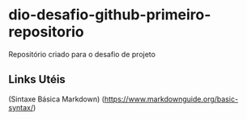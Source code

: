 # dio-desafio-github-primeiro-repositorio
Repositório criado para o desafio de projeto

## Links Utéis
(Sintaxe Básica Markdown) (https://www.markdownguide.org/basic-syntax/)
